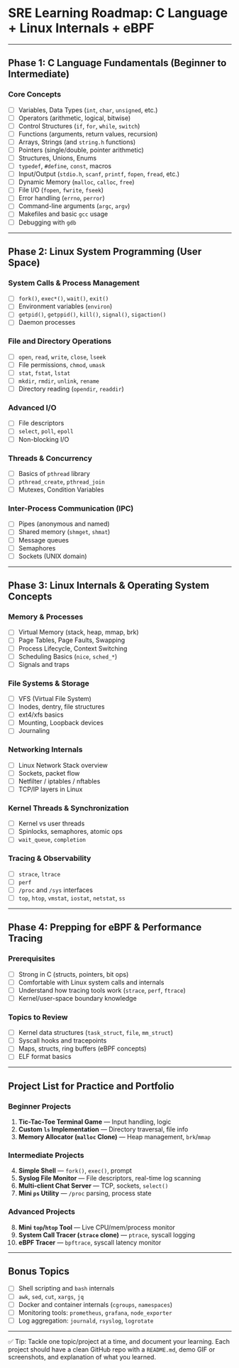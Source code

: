 # SRE Learning Roadmap: C Language + Linux Internals + eBPF

---

## Phase 1: C Language Fundamentals (Beginner to Intermediate)

### Core Concepts
- [ ] Variables, Data Types (`int`, `char`, `unsigned`, etc.)
- [ ] Operators (arithmetic, logical, bitwise)
- [ ] Control Structures (`if`, `for`, `while`, `switch`)
- [ ] Functions (arguments, return values, recursion)
- [ ] Arrays, Strings (and `string.h` functions)
- [ ] Pointers (single/double, pointer arithmetic)
- [ ] Structures, Unions, Enums
- [ ] `typedef`, `#define`, `const`, macros
- [ ] Input/Output (`stdio.h`, `scanf`, `printf`, `fopen`, `fread`, etc.)
- [ ] Dynamic Memory (`malloc`, `calloc`, `free`)
- [ ] File I/O (`fopen`, `fwrite`, `fseek`)
- [ ] Error handling (`errno`, `perror`)
- [ ] Command-line arguments (`argc`, `argv`)
- [ ] Makefiles and basic `gcc` usage
- [ ] Debugging with `gdb`

---

## Phase 2: Linux System Programming (User Space)

### System Calls & Process Management
- [ ] `fork()`, `exec*()`, `wait()`, `exit()`
- [ ] Environment variables (`environ`)
- [ ] `getpid()`, `getppid()`, `kill()`, `signal()`, `sigaction()`
- [ ] Daemon processes

### File and Directory Operations
- [ ] `open`, `read`, `write`, `close`, `lseek`
- [ ] File permissions, `chmod`, `umask`
- [ ] `stat`, `fstat`, `lstat`
- [ ] `mkdir`, `rmdir`, `unlink`, `rename`
- [ ] Directory reading (`opendir`, `readdir`)

### Advanced I/O
- [ ] File descriptors
- [ ] `select`, `poll`, `epoll`
- [ ] Non-blocking I/O

### Threads & Concurrency
- [ ] Basics of `pthread` library
- [ ] `pthread_create`, `pthread_join`
- [ ] Mutexes, Condition Variables

### Inter-Process Communication (IPC)
- [ ] Pipes (anonymous and named)
- [ ] Shared memory (`shmget`, `shmat`)
- [ ] Message queues
- [ ] Semaphores
- [ ] Sockets (UNIX domain)

---

## Phase 3: Linux Internals & Operating System Concepts

### Memory & Processes
- [ ] Virtual Memory (stack, heap, mmap, brk)
- [ ] Page Tables, Page Faults, Swapping
- [ ] Process Lifecycle, Context Switching
- [ ] Scheduling Basics (`nice`, `sched_*`)
- [ ] Signals and traps

### File Systems & Storage
- [ ] VFS (Virtual File System)
- [ ] Inodes, dentry, file structures
- [ ] ext4/xfs basics
- [ ] Mounting, Loopback devices
- [ ] Journaling

### Networking Internals
- [ ] Linux Network Stack overview
- [ ] Sockets, packet flow
- [ ] Netfilter / iptables / nftables
- [ ] TCP/IP layers in Linux

### Kernel Threads & Synchronization
- [ ] Kernel vs user threads
- [ ] Spinlocks, semaphores, atomic ops
- [ ] `wait_queue`, `completion`

### Tracing & Observability
- [ ] `strace`, `ltrace`
- [ ] `perf`
- [ ] `/proc` and `/sys` interfaces
- [ ] `top`, `htop`, `vmstat`, `iostat`, `netstat`, `ss`

---

## Phase 4: Prepping for eBPF & Performance Tracing

### Prerequisites
- [ ] Strong in C (structs, pointers, bit ops)
- [ ] Comfortable with Linux system calls and internals
- [ ] Understand how tracing tools work (`strace`, `perf`, `ftrace`)
- [ ] Kernel/user-space boundary knowledge

### Topics to Review
- [ ] Kernel data structures (`task_struct`, `file`, `mm_struct`)
- [ ] Syscall hooks and tracepoints
- [ ] Maps, structs, ring buffers (eBPF concepts)
- [ ] ELF format basics

---

## Project List for Practice and Portfolio

### Beginner Projects
1. **Tic-Tac-Toe Terminal Game** — Input handling, logic
2. **Custom `ls` Implementation** — Directory traversal, file info
3. **Memory Allocator (`malloc` Clone)** — Heap management, `brk`/`mmap`

### Intermediate Projects
4. **Simple Shell** — `fork()`, `exec()`, prompt
5. **Syslog File Monitor** — File descriptors, real-time log scanning
6. **Multi-client Chat Server** — TCP, sockets, `select()`
7. **Mini `ps` Utility** — `/proc` parsing, process state

### Advanced Projects
8. **Mini `top`/`htop` Tool** — Live CPU/mem/process monitor
9. **System Call Tracer (`strace` clone)** — `ptrace`, syscall logging
10. **eBPF Tracer** — `bpftrace`, syscall latency monitor

---

## Bonus Topics
- [ ] Shell scripting and `bash` internals
- [ ] `awk`, `sed`, `cut`, `xargs`, `jq`
- [ ] Docker and container internals (`cgroups`, `namespaces`)
- [ ] Monitoring tools: `prometheus`, `grafana`, `node_exporter`
- [ ] Log aggregation: `journald`, `rsyslog`, `logrotate`

---

✅ Tip: Tackle one topic/project at a time, and document your learning. Each project should have a clean GitHub repo with a `README.md`, demo GIF or screenshots, and explanation of what you learned.


